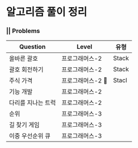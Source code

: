 # 알고리즘 풀이 정리 

### || Problems   

Question | Level | 유형
---------|----------|---------
 올바른 괄호 | 프로그래머스-2 | Stack
 괄호 회전하기 | 프로그래머스-2 | Stack
 주식 가격 | 프로그래머스-2 🔎| Stacl
 기능 개발 | 프로그래머스-2|
 다리를 지나는 트럭 |프로그래머스-2 |
 순위|프로그래머스-3 |
 길 찾기 게임 |프로그래머스-3 | 
 이중 우선순위 큐 | 프로그래머스-3|